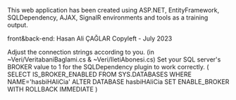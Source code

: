 This web application has been created using ASP.NET, EntityFramework, SQLDependency, AJAX, SignalR environments and tools as a training output.

front&back-end: Hasan Ali ÇAĞLAR
Copyleft - July 2023

Adjust the connection strings according to you. (in ~Veri/VeritabaniBaglami.cs & ~Veri/IletiAbonesi.cs)
Set your SQL server's BROKER value to 1 for the SQLDependency plugin to work correctly. (
  SELECT IS_BROKER_ENABLED FROM SYS.DATABASES WHERE NAME='hasbiHAliCia'
  ALTER DATABASE hasbiHAliCia SET ENABLE_BROKER WITH ROLLBACK IMMEDIATE
)

